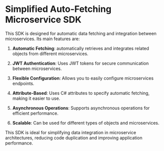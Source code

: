 # Simplified Auto-Fetching Microservice SDK

This SDK is designed for automatic data fetching and integration between microservices. Its main features are:

1. **Automatic Fetching**: automatically retrieves and integrates related objects from different microservices.

2. **JWT Authentication**: Uses JWT tokens for secure communication between microservices.

3. **Flexible Configuration**: Allows you to easily configure microservices endpoints.

4. **Attribute-Based**: Uses C# attributes to specify automatic fetching, making it easier to use.

5. **Asynchronous Operations**: Supports asynchronous operations for efficient performance.

6. **Scalable**: Can be used for different types of objects and microservices.

This SDK is ideal for simplifying data integration in microservice architectures, reducing code duplication and improving application performance.
